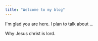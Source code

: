 ```yaml
---
title: "Welcome to my blog"
---
```


I'm glad you are here. I plan to talk about ...

Why Jesus christ is lord.
